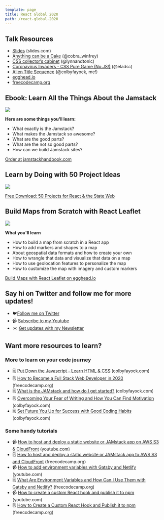 ```yaml
---
template: page
title: React Global 2020
path: /react-global-2020
---
```

## Talk Resources

* [Slides](https://slides.com/colbyfayock/put-down-the-javascript-level-up-with-the-fundamentals-of-web-development-react-global-summit-2020) (slides.com)
* [Anything can be a Cake](https://codepen.io/cobra_winfrey/pen/abdjReO) (@cobra_winfrey)
* [CSS collector’s cabinet](https://codepen.io/lynnandtonic/pen/LYGjqOo) (@lynnandtonic)
* [Coronavirus Invaders - CSS Pure Game (No JS!)](https://codepen.io/elad2412/pen/wvabjXy) (@eladsc)
* [Alien Title Sequence](https://codepen.io/colbyfayock/pen/aEqsL) (@colbyfayock, me!)
* [egghead.io](https://egghead.io/)
* [freecodecamp.org](https://freecodecamp.org/)

## Ebook: Learn All the Things About the Jamstack

[![](/assets/jamstack-handbook-social.jpg)](https://jamstackhandbook.com/)

**Here are some things you'll learn:**

* What exactly is the Jamstack?
* What makes the Jamstack so awesome?
* What are the good parts?
* What are the not so good parts?
* How can we build Jamstack sites?

[Order at jamstackhandbook.com](https://jamstackhandbook.com/)

## Learn by Doing with 50 Project Ideas

[![](/assets/50-react-projects-banner.jpg)](https://50reactprojects.com/)

[Free Download: 50 Projects for React & the State Web](https://50reactprojects.com/)

## Build Maps from Scratch with React Leaflet

[![](/assets/build-maps-with-react-leaflet-eggheadio.png)](https://egghead.io/courses/build-maps-with-react-leaflet?af=atzgap)

**What you'll learn**

* How to build a map from scratch in a React app
* How to add markers and shapes to a map
* About geospatial data formats and how to create your own
* How to wrangle that data and visualize that data on a map
* How to use geolocation features to personalize the map
* How to customize the map with imagery and custom markers

[Build Maps with React Leaflet on egghead.io](https://egghead.io/courses/build-maps-with-react-leaflet?af=atzgap)

## Say hi on Twitter and follow me for more updates!

* 🐦[Follow me on Twitter](https://twitter.com/colbyfayock)
* 📹 [Subscribe to my Youtube](https://www.youtube.com/colbyfayock?sub_confirmation=1)
* ✉️ [Get updates with my Newsletter](https://colbyfayock.ck.page/signup)

## Want more resources to learn?

### More to learn on your code journey

* 🗒️ [Put Down the Javascript - Learn HTML & CSS](https://www.colbyfayock.com/2019/08/put-down-the-javascript-learn-html-css/) (colbyfayock.com)
* 🗒️ [How to Become a Full Stack Web Developer in 2020](https://www.freecodecamp.org/news/how-to-become-a-full-stack-web-developer-in-2020/) (freecodecamp.org)
* 🗒️ [What is the JAMstack and how do I get started?](https://www.colbyfayock.com/2020/02/what-is-the-jamstack-and-how-do-i-get-started) (colbyfayock.com)
* 🗒️ [Overcoming Your Fear of Writing and How You Can Find Motivation](https://www.colbyfayock.com/2020/04/overcoming-your-fear-of-writing-and-how-you-can-find-motivation) (colbyfayock.com)
* 🗒️ [Set Future You Up for Success with Good Coding Habits](https://www.colbyfayock.com/2020/04/set-future-you-up-for-success-with-good-coding-habits/) (colbyfayock.com)

### Some handy tutorials

* 📹 [How to host and deploy a static website or JAMstack app on AWS S3 & CloudFront](https://www.youtube.com/watch?v=1lDGDzmbQWg) (youtube.com)
* 🗒️ [How to host and deploy a static website or JAMstack app to AWS S3 and CloudFront](https://www.freecodecamp.org/news/how-to-host-and-deploy-a-static-website-or-jamstack-app-to-s3-and-cloudfront/) (freecodecamp.org)
* 📹 [How to add environment variables with Gatsby and Netlify](https://www.youtube.com/watch?v=oq_RPOI0xsU) (youtube.com)
* 🗒️ [What Are Environment Variables and How Can I Use Them with Gatsby and Netlify?](https://www.freecodecamp.org/news/what-are-environment-variables-and-how-can-i-use-them-with-gatsby-and-netlify/) (freecodecamp.org)
* 📹 [How to create a custom React hook and publish it to npm](https://www.youtube.com/watch?v=Q0xVnRanXVk&feature=emb_title) (youtube.com)
* 🗒️ [How to Create a Custom React Hook and Publish it to npm](https://www.freecodecamp.org/news/how-to-create-a-custom-react-hook-and-publish-it-to-npm/) (freecodecamp.org)